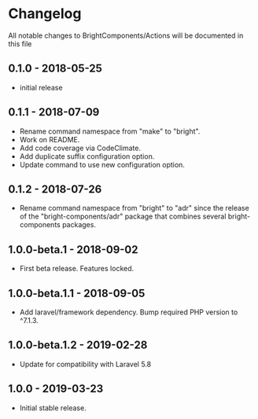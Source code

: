 # Changelog

All notable changes to BrightComponents/Actions will be documented in this file

## 0.1.0 - 2018-05-25

-   initial release

## 0.1.1 - 2018-07-09

-   Rename command namespace from "make" to "bright".
-   Work on README.
-   Add code coverage via CodeClimate.
-   Add duplicate suffix configuration option.
-   Update command to use new configuration option.

## 0.1.2 - 2018-07-26

-   Rename command namespace from "bright" to "adr" since the release of the "bright-components/adr" package that combines several bright-components packages.

## 1.0.0-beta.1 - 2018-09-02

-   First beta release. Features locked.

## 1.0.0-beta.1.1 - 2018-09-05

-   Add laravel/framework dependency. Bump required PHP version to ^7.1.3.

## 1.0.0-beta.1.2 - 2019-02-28

-   Update for compatibility with Laravel 5.8

## 1.0.0 - 2019-03-23

-   Initial stable release.
